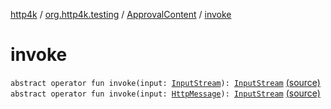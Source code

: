 [http4k](../../index.md) / [org.http4k.testing](../index.md) / [ApprovalContent](index.md) / [invoke](./invoke.md)

# invoke

`abstract operator fun invoke(input: `[`InputStream`](https://docs.oracle.com/javase/9/docs/api/java/io/InputStream.html)`): `[`InputStream`](https://docs.oracle.com/javase/9/docs/api/java/io/InputStream.html) [(source)](https://github.com/http4k/http4k/blob/master/http4k-testing-approval/src/main/kotlin/org/http4k/testing/ApprovalContent.kt#L10)
`abstract operator fun invoke(input: `[`HttpMessage`](../../org.http4k.core/-http-message/index.md)`): `[`InputStream`](https://docs.oracle.com/javase/9/docs/api/java/io/InputStream.html) [(source)](https://github.com/http4k/http4k/blob/master/http4k-testing-approval/src/main/kotlin/org/http4k/testing/ApprovalContent.kt#L11)